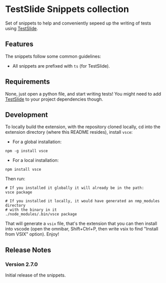 # TestSlide Snippets collection

Set of snippets to help and conveniently sepeed up the writing of tests using [TestSlide](https://testslide.readthedocs.io).

## Features

The snippets follow some common guidelines:

- All snippets are prefixed with `ts` (for TestSlide).

## Requirements

None, just open a python file, and start writing tests!
You might need to add [TestSlide](https://testslide.readthedocs.io) to your project dependencies though.

## Development

To locally build the extension, with the repository cloned locally, cd into the extension directory (where this README resides), install `vsce`:

* For a global installation:
```
npm -g install vsce
```
* For a local installation:
```
npm install vsce
```

Then run:
```
# If you installed it globally it will already be in the path:
vsce package

# If you installed it locally, it would have generated an nmp_modules directory
# with the binary in it
./node_modules/.bin/vsce package
```

That will generate a `vsix` file, that's the extension that you can then install into vscode (open the omnibar, Shift+Ctrl+P, then write vsix to find "Install from VSIX" option).
Enjoy!

## Release Notes

### Version 2.7.0

Initial release of the snippets.
